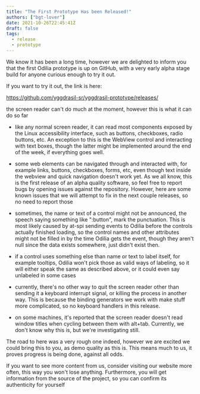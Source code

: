 ```yaml
---
title: "The First Prototype Has been Released!"
authors: ["bgt-lover"]
date: 2021-10-26T22:45:41Z
draft: false
tags:
  - release
  - prototype
---
```


We know it has been a long time, however we are delighted to inform you that the first Odilia prototype is up on GitHub,
with a very early alpha stage build for anyone curious enough to try it out.  

If you want to try it out, the link is here:

<https://github.com/yggdrasil-sr/yggdrasil-prototype/releases/>

the screen reader can't do much at the moment, however this is what it can do so far

* like any normal screen reader, it can read most components exposed by the Linux accessibility interface, such as
  buttons, checkboxes, radio buttons, etc.  An exception to this is the WebView control and interacting with text boxes,
  though the latter might be implemented around the end of the week, if everything goes well.

* some web elements can be navigated through and interacted with, for example links, buttons, checkboxes, forms, etc,
  even though text inside the webview and quick navigation doesn't work yet. As we all know, this is the first release
  of an alpha quality software, so feel free to report bugs by opening issues against the repository. However, here are
  some known issues that we will attempt to fix in the next couple releases, so no need to report those

* sometimes, the name or text of a control might not be announced, the speech saying something like ":button", mark the
  punctuation.  This is most likely caused by at-spi sending events to Odilia before the controls actually finished
  loading, so the control names and other attributes might not be filled in by the time Odilia gets the event, though
  they aren't null since the data exists somewhere, just didn't exist then.

* if a control uses something else than name or text to label itself, for example tooltips, Odilia won't pick those as
  valid ways of labeling, so it will either speak the same as described above, or it could even say unlabeled in some
  cases

* currently, there's no other way to quit the screen reader other than sending it a keyboard interrupt signal, or
  killing the process in another way. This is because the binding generators we work with make stuff more complicated,
  so no keyboard handlers in this release.

* on some machines, it's reported that the screen reader doesn't read window titles when cycling between them with
  alt+tab. Currently, we don't know why this is, but we're investigating still.

The road to here was a very rough one indeed, however we are excited we could bring this to you, as demo quality as this
is. This means much to us, it proves progress is being done, against all odds.  

If you want to see more content from us, consider visiting our website more often, this way you won't lose anything.
Furthermore, you will get information from the source of the project, so you can confirm its authenticity for yourself
